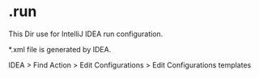 # .run

This Dir use for IntelliJ IDEA run configuration.

*.xml file is generated by IDEA.

IDEA > Find Action > Edit Configurations > Edit Configurations templates